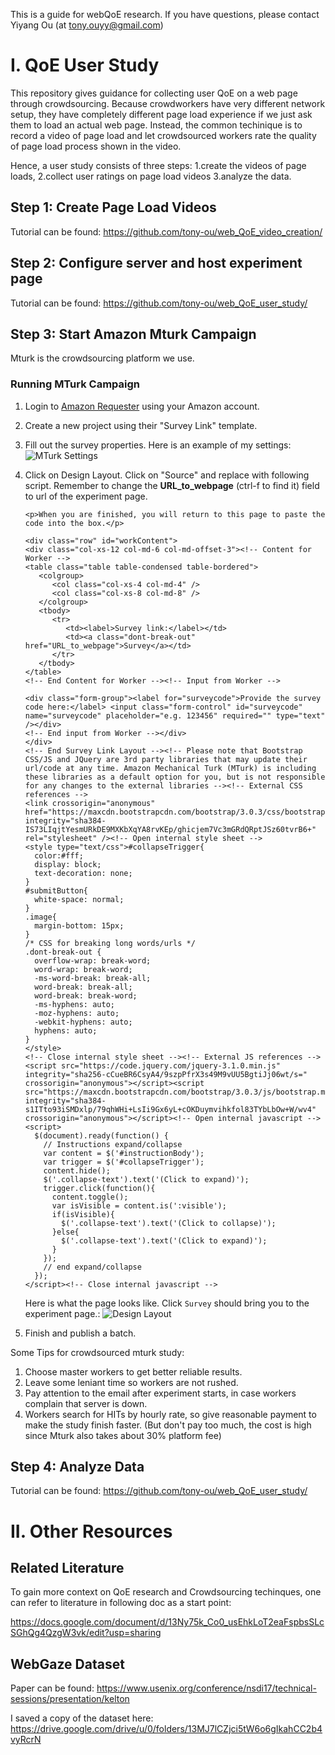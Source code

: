 
This is a guide for webQoE research. If you have questions, please contact Yiyang Ou (at tony.ouyy@gmail.com)

# I. QoE User Study

This repository gives guidance for collecting user QoE on a web page through crowdsourcing. Because crowdworkers have very different network setup, they have completely different page load experience if we just ask them to load an actual web page. Instead, the common techinique is to record a video of page load and let crowdsourced workers rate the quality of page load process shown in the video. 

Hence, a user study consists of three steps: 1.create the videos of page loads, 2.collect user ratings on page load videos 3.analyze the data. 


## Step 1: Create Page Load Videos
Tutorial can be found: https://github.com/tony-ou/web_QoE_video_creation/

## Step 2: Configure server and host experiment page
Tutorial can be found:  https://github.com/tony-ou/web_QoE_user_study/

## Step 3: Start Amazon Mturk Campaign

Mturk is the crowdsourcing platform we use.

### Running MTurk Campaign

1. Login to [Amazon Requester](https://requester.mturk.com/begin_signin) using your Amazon account.

2. Create a new project using their "Survey Link" template.

3. Fill out the survey properties. Here is an example of my settings:
   ![MTurk Settings](https://github.com/tony-ou/web_QoE_guide/blob/main/files/MTurk_Settings.PNG)

4. Click on Design Layout. Click on "Source" and replace with following script. Remember to change the **URL_to_webpage** (ctrl-f to find it) field to url of the experiment page.
   ```shell
   <p>When you are finished, you will return to this page to paste the code into the box.</p>

   <div class="row" id="workContent">
   <div class="col-xs-12 col-md-6 col-md-offset-3"><!-- Content for Worker -->
   <table class="table table-condensed table-bordered">
      <colgroup>
         <col class="col-xs-4 col-md-4" />
         <col class="col-xs-8 col-md-8" />
      </colgroup>
      <tbody>
         <tr>
            <td><label>Survey link:</label></td>
            <td><a class="dont-break-out" href="URL_to_webpage">Survey</a></td>
         </tr>
      </tbody>
   </table>
   <!-- End Content for Worker --><!-- Input from Worker -->

   <div class="form-group"><label for="surveycode">Provide the survey code here:</label> <input class="form-control" id="surveycode" name="surveycode" placeholder="e.g. 123456" required="" type="text" /></div>
   <!-- End input from Worker --></div>
   </div>
   <!-- End Survey Link Layout --><!-- Please note that Bootstrap CSS/JS and JQuery are 3rd party libraries that may update their url/code at any time. Amazon Mechanical Turk (MTurk) is including these libraries as a default option for you, but is not responsible for any changes to the external libraries --><!-- External CSS references -->
   <link crossorigin="anonymous" href="https://maxcdn.bootstrapcdn.com/bootstrap/3.0.3/css/bootstrap.min.css" integrity="sha384-IS73LIqjtYesmURkDE9MXKbXqYA8rvKEp/ghicjem7Vc3mGRdQRptJSz60tvrB6+" rel="stylesheet" /><!-- Open internal style sheet -->
   <style type="text/css">#collapseTrigger{
     color:#fff;
     display: block;
     text-decoration: none;
   }
   #submitButton{
     white-space: normal;
   }
   .image{
     margin-bottom: 15px; 
   }
   /* CSS for breaking long words/urls */
   .dont-break-out {
     overflow-wrap: break-word;
     word-wrap: break-word;
     -ms-word-break: break-all;
     word-break: break-all;
     word-break: break-word;
     -ms-hyphens: auto;
     -moz-hyphens: auto;
     -webkit-hyphens: auto;
     hyphens: auto;
   }
   </style>
   <!-- Close internal style sheet --><!-- External JS references --><script src="https://code.jquery.com/jquery-3.1.0.min.js"   integrity="sha256-cCueBR6CsyA4/9szpPfrX3s49M9vUU5BgtiJj06wt/s="   crossorigin="anonymous"></script><script src="https://maxcdn.bootstrapcdn.com/bootstrap/3.0.3/js/bootstrap.min.js" integrity="sha384-s1ITto93iSMDxlp/79qhWHi+LsIi9Gx6yL+cOKDuymvihkfol83TYbLbOw+W/wv4" crossorigin="anonymous"></script><!-- Open internal javascript --><script>
     $(document).ready(function() {
       // Instructions expand/collapse
       var content = $('#instructionBody');
       var trigger = $('#collapseTrigger');
       content.hide();
       $('.collapse-text').text('(Click to expand)');
       trigger.click(function(){
         content.toggle();
         var isVisible = content.is(':visible');
         if(isVisible){
           $('.collapse-text').text('(Click to collapse)');
         }else{
           $('.collapse-text').text('(Click to expand)');
         }
       });
       // end expand/collapse
     });
   </script><!-- Close internal javascript -->
   ```
   
    Here is what the page looks like. Click `Survey` should bring you to the experiment page.:
   ![Design Layout](https://github.com/tony-ou/web_QoE_guide/blob/main/files/Design_Layout.PNG)


5. Finish and publish a batch.

Some Tips for crowdsourced mturk study: 
1. Choose master workers to get better reliable results.
2. Leave some leniant time so workers are not rushed.
3. Pay attention to the email after experiment starts, in case workers complain that server is down.
4. Workers search for HITs by hourly rate, so give reasonable payment to make the study finish faster. (But don't pay too much, the cost is high since Mturk also takes about 30% platform fee)

## Step 4: Analyze Data
Tutorial can be found:  https://github.com/tony-ou/web_QoE_user_study/

# II. Other Resources

## Related Literature
To gain more context on QoE research and Crowdsourcing techinques, one can refer to literature in following doc as a start point: 

https://docs.google.com/document/d/13Ny75k_Co0_usEhkLoT2eaFspbsSLcSGhQg4QzgW3vk/edit?usp=sharing


## WebGaze Dataset 

Paper can be found: https://www.usenix.org/conference/nsdi17/technical-sessions/presentation/kelton

I saved a copy of the dataset here: https://drive.google.com/drive/u/0/folders/13MJ7lCZjci5tW6o6gIkahCC2b4vyRcrN
